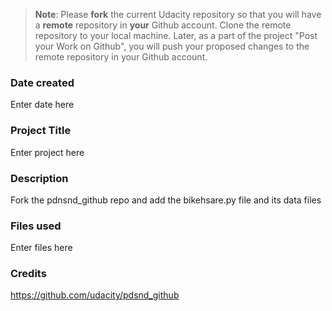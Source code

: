 >**Note**: Please **fork** the current Udacity repository so that you will have a **remote** repository in **your** Github account. Clone the remote repository to your local machine. Later, as a part of the project "Post your Work on Github", you will push your proposed changes to the remote repository in your Github account.

### Date created
Enter date here

### Project Title
Enter project here

### Description
Fork the pdnsnd_github repo and add the bikehsare.py file and its data files

### Files used
Enter files here

### Credits
https://github.com/udacity/pdsnd_github

